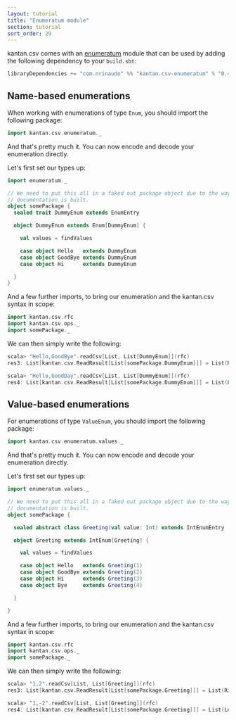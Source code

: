 ```yaml
---
layout: tutorial
title: "Enumeratum module"
section: tutorial
sort_order: 29
---
```

kantan.csv comes with an [enumeratum](https://github.com/lloydmeta/enumeratum) module that can be used
by adding the following dependency to your `build.sbt`:

```scala
libraryDependencies += "com.nrinaudo" %% "kantan.csv-enumeratum" % "0.4.0"
```

## Name-based enumerations

When working with enumerations of type `Enum`, you should import the following package:

```scala
import kantan.csv.enumeratum._
```

And that's pretty much it. You can now encode and decode your enumeration directly.

Let's first set our types up:

```scala
import enumeratum._

// We need to put this all in a faked out package object due to the way
// documentation is built.
object somePackage {
  sealed trait DummyEnum extends EnumEntry

  object DummyEnum extends Enum[DummyEnum] {

    val values = findValues

    case object Hello   extends DummyEnum
    case object GoodBye extends DummyEnum
    case object Hi      extends DummyEnum

  }
}
```

And a few further imports, to bring our enumeration and the kantan.csv syntax in scope:

```scala
import kantan.csv.rfc
import kantan.csv.ops._
import somePackage._
```


We can then simply write the following:

```scala
scala> "Hello,GoodBye".readCsv[List, List[DummyEnum]](rfc)
res3: List[kantan.csv.ReadResult[List[somePackage.DummyEnum]]] = List(Right(List(Hello, GoodBye)))

scala> "Hello,GoodDay".readCsv[List, List[DummyEnum]](rfc)
res4: List[kantan.csv.ReadResult[List[somePackage.DummyEnum]]] = List(Left(TypeError: 'GoodDay' is not a member of enumeration [Hello, GoodBye, Hi]))
```



## Value-based enumerations

For enumerations of type `ValueEnum`, you should import the following package:

```scala
import kantan.csv.enumeratum.values._
```

And that's pretty much it. You can now encode and decode your enumeration directly.

Let's first set our types up:

```scala
import enumeratum.values._

// We need to put this all in a faked out package object due to the way
// documentation is built.
object somePackage {

  sealed abstract class Greeting(val value: Int) extends IntEnumEntry

  object Greeting extends IntEnum[Greeting] {

    val values = findValues

    case object Hello   extends Greeting(1)
    case object GoodBye extends Greeting(2)
    case object Hi      extends Greeting(3)
    case object Bye     extends Greeting(4)

  }

}
```

And a few further imports, to bring our enumeration and the kantan.csv syntax in scope:

```scala
import kantan.csv.rfc
import kantan.csv.ops._
import somePackage._
```

We can then simply write the following:

```scala
scala> "1,2".readCsv[List, List[Greeting]](rfc)
res3: List[kantan.csv.ReadResult[List[somePackage.Greeting]]] = List(Right(List(Hello, GoodBye)))

scala> "1,-2".readCsv[List, List[Greeting]](rfc)
res4: List[kantan.csv.ReadResult[List[somePackage.Greeting]]] = List(Left(TypeError: '-2' is not in values [1, 2, 3, 4]))
```
